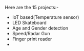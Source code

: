 Here are the 15 projects:-
- IoT based(Temperature sensor)
- LED Skateboard
- Age and Gender detection
- Speed/Radar Gun
- Finger print reader
- 
